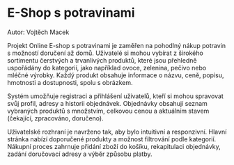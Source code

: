# E-Shop s potravinami
Autor: Vojtěch Macek

Projekt Online E-shop s potravinami je zaměřen na pohodlný nákup potravin s možností doručení až domů. Uživatelé si mohou vybírat z širokého sortimentu čerstvých a trvanlivých produktů, které jsou přehledně uspořádány do kategorií, jako například ovoce, zelenina, pečivo nebo mléčné výrobky. Každý produkt obsahuje informace o názvu, ceně, popisu, hmotnosti a dostupnosti, spolu s obrázkem.

Systém umožňuje registraci a přihlášení uživatelů, kteří si mohou spravovat svůj profil, adresy a historii objednávek. Objednávky obsahují seznam vybraných produktů s množstvím, celkovou cenou a aktuálním stavem (čekající, zpracováno, doručeno).

Uživatelské rozhraní je navrženo tak, aby bylo intuitivní a responzivní. Hlavní stránka nabízí doporučené produkty a možnost filtrování podle kategorií. Nákupní proces zahrnuje přidání zboží do košíku, rekapitulaci objednávky, zadání doručovací adresy a výběr způsobu platby.
